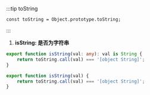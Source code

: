 :::tip toString

```
const toString = Object.prototype.toString;
```

:::

1.  **isString: 是否为字符串**

<CodeGroup>
  <CodeGroupItem title="TS" active>

```ts
export function isString(val: any): val is String {
    return toString.call(val) === '[object String]';
}
```

  </CodeGroupItem>

  <CodeGroupItem title="JS">

```js
export function isString(val) {
    return toString.call(val) === '[object String]';
}
```

  </CodeGroupItem>
</CodeGroup>
